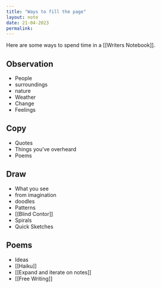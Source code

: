```yaml
---
title: "Ways to fill the page"
layout: note
date: 21-04-2023
permalink:
---
```


Here are some ways to spend time in a [[Writers Notebook]]. 

## Observation

- People 
- surroundings 
- nature 
- Weather
- Change
- Feelings

## Copy

- Quotes
- Things you've overheard
- Poems

## Draw

- What you see
- from imagination
- doodles
- Patterns
- [[Blind Contor]] 
- Spirals
- Quick Sketches

## Poems

- Ideas 
- [[Haiku]]
- [[Expand and iterate on notes]]
- [[Free Writing]]
